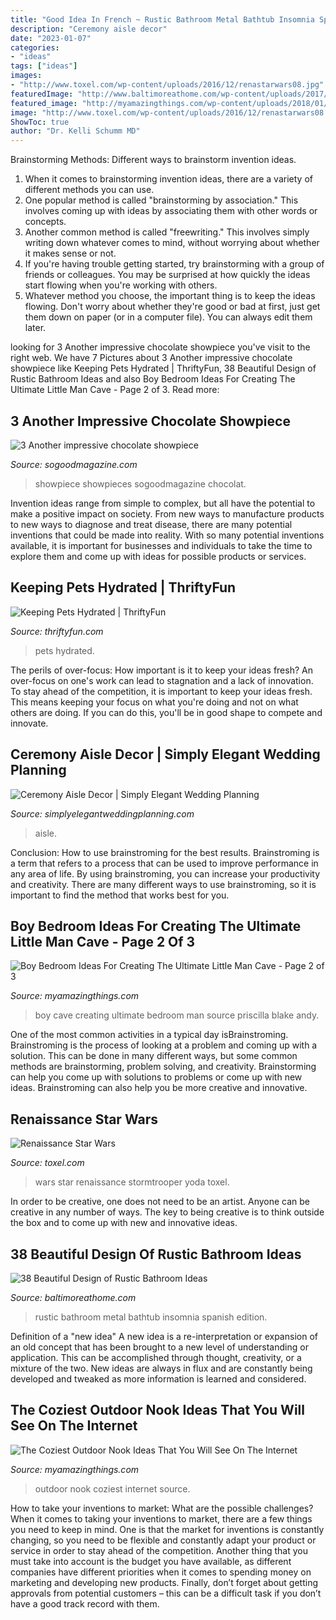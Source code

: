 ```yaml
---
title: "Good Idea In French ~ Rustic Bathroom Metal Bathtub Insomnia Spanish Edition"
description: "Ceremony aisle decor"
date: "2023-01-07"
categories:
- "ideas"
tags: ["ideas"]
images:
- "http://www.toxel.com/wp-content/uploads/2016/12/renastarwars08.jpg"
featuredImage: "http://www.baltimoreathome.com/wp-content/uploads/2017/08/Rustic-Bathroom-Metal-Bathtub-Rural-Design.jpg"
featured_image: "http://myamazingthings.com/wp-content/uploads/2018/01/boys-room-ideas-10-.jpg"
image: "http://www.toxel.com/wp-content/uploads/2016/12/renastarwars08.jpg"
ShowToc: true
author: "Dr. Kelli Schumm MD"
---
```



Brainstorming Methods: Different ways to brainstorm invention ideas.
1. When it comes to brainstorming invention ideas, there are a variety of different methods you can use.
2. One popular method is called "brainstorming by association." This involves coming up with ideas by associating them with other words or concepts.
3. Another common method is called "freewriting." This involves simply writing down whatever comes to mind, without worrying about whether it makes sense or not.
4. If you're having trouble getting started, try brainstorming with a group of friends or colleagues. You may be surprised at how quickly the ideas start flowing when you're working with others.
5. Whatever method you choose, the important thing is to keep the ideas flowing. Don't worry about whether they're good or bad at first, just get them down on paper (or in a computer file). You can always edit them later.

	

		
looking for 3 Another impressive chocolate showpiece you've visit to the right web. We have 7 Pictures about 3 Another impressive chocolate showpiece like Keeping Pets Hydrated | ThriftyFun, 38 Beautiful Design of Rustic Bathroom Ideas and also Boy Bedroom Ideas For Creating The Ultimate Little Man Cave - Page 2 of 3. Read more:
		
    
## 3 Another Impressive Chocolate Showpiece

<img loading=lazy src="https://www.sogoodmagazine.com/wp-content/uploads/2014/04/3-Another-impressive-chocolate-showpiece-700x933.jpg" onerror="this.onerror=null;this.src='https://tse2.mm.bing.net/th?id=OIP.7tAvpy_BlaUqXlXH_7xNJAHaJ3&amp;pid=15.1';" alt="3 Another impressive chocolate showpiece">

_Source: sogoodmagazine.com_

>showpiece showpieces sogoodmagazine chocolat. 

	

Invention ideas range from simple to complex, but all have the potential to make a positive impact on society. From new ways to manufacture products to new ways to diagnose and treat disease, there are many potential inventions that could be made into reality. With so many potential inventions available, it is important for businesses and individuals to take the time to explore them and come up with ideas for possible products or services.

    
## Keeping Pets Hydrated | ThriftyFun

<img loading=lazy src="http://img.thrfun.com/img/107/457/pets_hydrated_l2.jpg" onerror="this.onerror=null;this.src='https://tse2.mm.bing.net/th?id=OIP.MAvQlnTT8T-VSrptKUFgkQHaLH&amp;pid=15.1';" alt="Keeping Pets Hydrated | ThriftyFun">

_Source: thriftyfun.com_

>pets hydrated. 

	

The perils of over-focus: How important is it to keep your ideas fresh?
An over-focus on one's work can lead to stagnation and a lack of innovation. To stay ahead of the competition, it is important to keep your ideas fresh. This means keeping your focus on what you're doing and not on what others are doing. If you can do this, you'll be in good shape to compete and innovate.

    
## Ceremony Aisle Decor | Simply Elegant Wedding Planning

<img loading=lazy src="https://simplyelegantweddingplanning.com/wp-content/uploads/2014/02/sandiegoranchwedding-6.jpg" onerror="this.onerror=null;this.src='https://tse4.mm.bing.net/th?id=OIP.mPmk2mTMymVKSS8kW8szeQHaLH&amp;pid=15.1';" alt="Ceremony Aisle Decor | Simply Elegant Wedding Planning">

_Source: simplyelegantweddingplanning.com_

>aisle. 

	

Conclusion: How to use brainstroming for the best results.
Brainstroming is a term that refers to a process that can be used to improve performance in any area of life. By using brainstroming, you can increase your productivity and creativity. There are many different ways to use brainstroming, so it is important to find the method that works best for you.

    
## Boy Bedroom Ideas For Creating The Ultimate Little Man Cave - Page 2 Of 3

<img loading=lazy src="http://myamazingthings.com/wp-content/uploads/2018/01/boys-room-ideas-10-.jpg" onerror="this.onerror=null;this.src='https://tse3.mm.bing.net/th?id=OIP.Wc9LFU854-bvUID7OtTyJwHaKX&amp;pid=15.1';" alt="Boy Bedroom Ideas For Creating The Ultimate Little Man Cave - Page 2 of 3">

_Source: myamazingthings.com_

>boy cave creating ultimate bedroom man source priscilla blake andy. 

	

One of the most common activities in a typical day isBrainstroming. Brainstroming is the process of looking at a problem and coming up with a solution. This can be done in many different ways, but some common methods are brainstorming, problem solving, and creativity. Brainstorming can help you come up with solutions to problems or come up with new ideas. Brainstroming can also help you be more creative and innovative.

    
## Renaissance Star Wars

<img loading=lazy src="http://www.toxel.com/wp-content/uploads/2016/12/renastarwars08.jpg" onerror="this.onerror=null;this.src='https://tse2.mm.bing.net/th?id=OIP.sbp0fw7lHwLLY9QWjzzIGQAAAA&amp;pid=15.1';" alt="Renaissance Star Wars">

_Source: toxel.com_

>wars star renaissance stormtrooper yoda toxel. 

	

In order to be creative, one does not need to be an artist. Anyone can be creative in any number of ways. The key to being creative is to think outside the box and to come up with new and innovative ideas.

    
## 38 Beautiful Design Of Rustic Bathroom Ideas

<img loading=lazy src="http://www.baltimoreathome.com/wp-content/uploads/2017/08/Rustic-Bathroom-Metal-Bathtub-Rural-Design.jpg" onerror="this.onerror=null;this.src='https://tse1.mm.bing.net/th?id=OIP.3gmoidt2vCBpQpqgB-JUuQHaJ2&amp;pid=15.1';" alt="38 Beautiful Design of Rustic Bathroom Ideas">

_Source: baltimoreathome.com_

>rustic bathroom metal bathtub insomnia spanish edition. 

	

Definition of a "new idea"
A new idea is a re-interpretation or expansion of an old concept that has been brought to a new level of understanding or application. This can be accomplished through thought, creativity, or a mixture of the two. New ideas are always in flux and are constantly being developed and tweaked as more information is learned and considered.

    
## The Coziest Outdoor Nook Ideas That You Will See On The Internet

<img loading=lazy src="https://myamazingthings.com/wp-content/uploads/2018/04/outdoor-nook-.jpg" onerror="this.onerror=null;this.src='https://tse3.mm.bing.net/th?id=OIP.CKi_tNhrIFYV5yebU8xn1AHaJ4&amp;pid=15.1';" alt="The Coziest Outdoor Nook Ideas That You Will See On The Internet">

_Source: myamazingthings.com_

>outdoor nook coziest internet source. 

	

How to take your inventions to market: What are the possible challenges?
When it comes to taking your inventions to market, there are a few things you need to keep in mind. One is that the market for inventions is constantly changing, so you need to be flexible and constantly adapt your product or service in order to stay ahead of the competition. Another thing that you must take into account is the budget you have available, as different companies have different priorities when it comes to spending money on marketing and developing new products. Finally, don’t forget about getting approvals from potential customers – this can be a difficult task if you don’t have a good track record with them.

